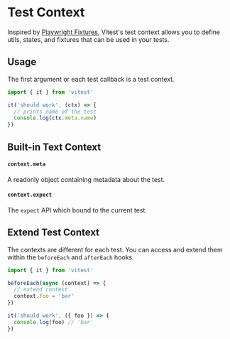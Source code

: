 # Test Context

Inspired by [Playwright Fixtures](https://playwright.dev/docs/test-fixtures), Vitest's test context allows you to define utils, states, and fixtures that can be used in your tests.

## Usage

The first argument or each test callback is a test context.

```ts
import { it } from 'vitest'

it('should work', (ctx) => {
  // prints name of the test
  console.log(ctx.meta.name)
})
```

## Built-in Text Context

#### `context.meta`

A readonly object containing metadata about the test.

#### `context.expect`

The `expect` API which bound to the current test.

## Extend Test Context

The contexts are different for each test. You can access and extend them within the `beforeEach` and `afterEach` hooks.

```ts
import { it } from 'vitest'

beforeEach(async (context) => {
  // extend context
  context.foo = 'bar'
})

it('should work', ({ foo }) => {
  console.log(foo) // 'bar'
})
```
